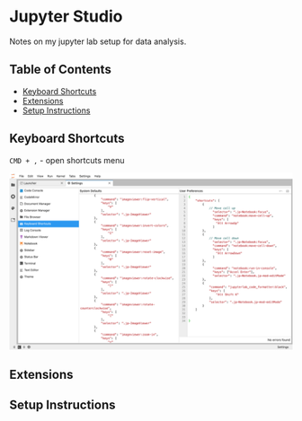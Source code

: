 Jupyter Studio
==============

Notes on my jupyter lab setup for data analysis.

Table of Contents
-----------------

- [Keyboard Shortcuts](#keyboard-shortcuts)
- [Extensions](#extensions)
- [Setup Instructions](#setup-instructions)

Keyboard Shortcuts
------------------

`CMD + ,` - open shortcuts menu

![](images/shortcuts-shortcut-menu.png)

Extensions
----------

Setup Instructions
------------------
